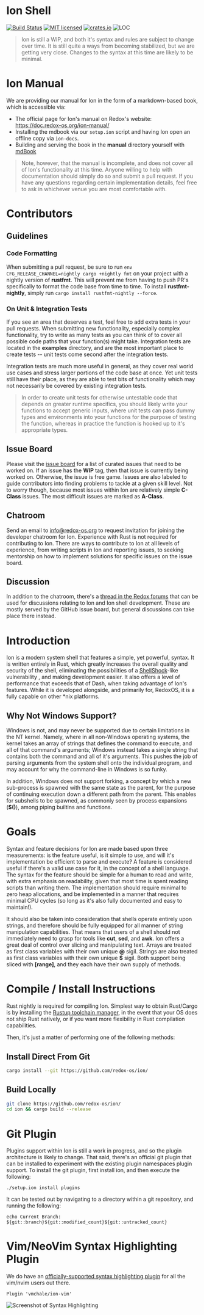 # Ion Shell

[![Build Status](https://travis-ci.org/redox-os/ion.svg)](https://travis-ci.org/redox-os/ion)
[![MIT licensed](https://img.shields.io/badge/license-MIT-blue.svg)](./LICENSE)
[![crates.io](http://meritbadge.herokuapp.com/ion-shell)](https://crates.io/crates/ion-shell)
![LOC](https://tokei.rs/b1/github/redox-os/ion)

> Ion is still a WIP, and both it's syntax and rules are subject to change over time. It is
> still quite a ways from becoming stabilized, but we are getting very close. Changes to the
> syntax at this time are likely to be minimal.

# Ion Manual

We are providing our manual for Ion in the form of a markdown-based book, which is accessible via:

- The official page for Ion's manual on Redox's website: https://doc.redox-os.org/ion-manual/
- Installing the mdbook via our `setup.ion` script and having Ion open an offline copy via `ion-docs`.
- Building and serving the book in the **manual** directory yourself with [mdBook](https://github.com/azerupi/mdBook)

> Note, however, that the manual is incomplete, and does not cover all of Ion's functionality
> at this time. Anyone willing to help with documentation should simply do so and submit a pull
> request. If you have any questions regarding certain implementation details, feel free to
> ask in whichever venue you are most comfortable with.

# Contributors

## Guidelines

### Code Formatting

When submitting a pull request, be sure to run
`env CFG_RELEASE_CHANNEL=nightly cargo +nightly fmt` on your project with a
nightly version of **rustfmt**. This will prevent me from having to push PR's specifically
to format the code base from time to time. To install **rustfmt-nightly**, simply run
`cargo install rustfmt-nightly --force`.

### On Unit & Integration Tests

If you see an area that deserves a test, feel free to add extra tests in your pull requests.
When submitting new functionality, especially complex functionality, try to write as many
tests as you can think of to cover all possible code paths that your function(s) might take.
Integration tests are located in the **examples** directory, and are the most important place
to create tests -- unit tests come second after the integration tests.

Integration tests are much more useful in general, as they cover real world use cases and
stress larger portions of the code base at once. Yet unit tests still have their place, as
they are able to test bits of functionality which may not necessarily be covered by existing
integration tests.

> In order to create unit tests for otherwise untestable code that depends on greater runtime
> specifics, you should likely write your functions to accept generic inputs, where unit
> tests can pass dummy types and environments into your functions for the purpose of testing
> the function, whereas in practice the function is hooked up to it's appropriate types.

## Issue Board

Please visit the [issue board](https://github.com/redox-os/ion/issuesi) for a list of curated
issues that need to be worked on. If an issue has the **WIP** tag, then that issue is currently
being worked on. Otherwise, the issue is free game. Issues are also labeled to guide contributors
into finding problems to tackle at a given skill level. Not to worry though, because most issues
within Ion are relatively simple **C-Class** issues. The most difficult issues are marked as
**A-Class**.

## Chatroom

Send an email to [info@redox-os.org](mailto:info@redox-os.org) to request invitation for joining
the developer chatroom for Ion. Experience with Rust is not required for contributing to Ion. There
are ways to contribute to Ion at all levels of experience, from writing scripts in Ion and reporting
issues, to seeking mentorship on how to implement solutions for specific issues on the issue board.

## Discussion

In addition to the chatroom, there's a [thread in the Redox forums](https://discourse.redox-os.org/t/ion-shell-development-discussion/682)
that can be used for discussions relating to Ion and Ion shell development. These are mostly served
by the GitHub issue board, but general discussions can take place there instead.

# Introduction

Ion is a modern system shell that features a simple, yet powerful, syntax. It is written entirely
in Rust, which greatly increases the overall quality and security of the shell, eliminating the
possibilities of a [ShellShock](http://www.wikiwand.com/en/Shellshock_(software_bug))-like vulnerability
, and making development easier. It also offers a level of performance that exceeds that of Dash,
when taking advantage of Ion's features. While it is developed alongside, and primarily for, RedoxOS,
it is a fully capable on other \*nix platforms.

## Why Not Windows Support?

Windows is not, and may never be supported due to certain limitations in the NT kernel. Namely,
where in all non-Windows operating systems, the kernel takes an array of strings that defines
the command to execute, and all of that command's arguments; Windows instead takes a single
string that contains both the command and all of it's arguments. This pushes the job of parsing
arguments from the system shell onto the individual program, and may account for why the command-line
in Windows is so funky.

In addition, Windows does not support forking, a concept by which a new sub-process is spawned with
the same state as the parent, for the purpose of continuing execution down a different path from the
parent. This enables for subshells to be spawned, as commonly seen by process expansions (**$()**),
among piping builtins and functions.

# Goals

Syntax and feature decisions for Ion are made based upon three measurements: is the feature useful,
is it simple to use, and will it's implementation be efficient to parse and execute? A feature is
considered useful if there's a valid use case for it, in the concept of a shell language. The
syntax for the feature should be simple for a human to read and write, with extra emphasis on
readability, given that most time is spent reading scripts than writing them. The implementation
should require minimal to zero heap allocations, and be implemented in a manner that requires
minimal CPU cycles (so long as it's also fully documented and easy to maintain!).

It should also be taken into consideration that shells operate entirely upon strings, and therefore
should be fully equipped for all manner of string manipulation capabilities. That means that users
of a shell should not immediately need to grasp for tools like **cut**, **sed**, and **awk**. Ion
offers a great deal of control over slicing and manipulating text. Arrays are treated as first
class variables with their own unique **@** sigil. Strings are also treated as first class
variables with their own unique **$** sigil. Both support being sliced with **[range]**, and they
each have their own supply of methods.

# Compile / Install Instructions

Rust nightly is required for compiling Ion. Simplest way to obtain Rust/Cargo is by
installing the [Rustup toolchain manager](https://rustup.rs/), in the event that your OS does
not ship Rust natively, or if you want more flexibility in Rust compilation capabilities.

Then, it's just a matter of performing one of the following methods:

## Install Direct From Git

```sh
cargo install --git https://github.com/redox-os/ion/
```

## Build Locally

```sh
git clone https://github.com/redox-os/ion/
cd ion && cargo build --release
```

# Git Plugin

Plugins support within Ion is still a work in progress, and so the plugin architecture is likely to change. That said,
there's an official git plugin that can be installed to experiment with the existing plugin namespaces plugin support.
To install the git plugin, first install ion, and then execute the following:

```ion
./setup.ion install plugins
```

It can be tested out by navigating to a directory within a git repository, and running the following:

```ion
echo Current Branch: ${git::branch}${git::modified_count}${git::untracked_count}
```

# Vim/NeoVim Syntax Highlighting Plugin

We do have an [officially-supported syntax highlighting plugin](https://github.com/vmchale/ion-vim) for all the
vim/nvim users out there.

```vimscript
Plugin 'vmchale/ion-vim'
```

![Screenshot of Syntax Highlighting](http://i.imgur.com/JzZp7WT.png)
